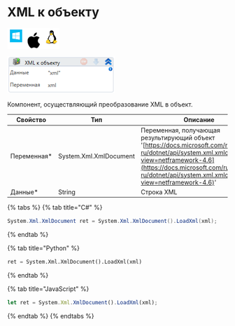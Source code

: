 # XML к объекту

![](<../../../../.gitbook/assets/image (100) (1) (1) (1) (1) (1) (1) (10) (155).png>)

![](<../../../../.gitbook/assets/image (248).png>)

Компонент, осуществляющий преобразование XML в объект.

| Свойство     | Тип                    | Описание                                                                                                                                                                                                                            |
| ------------ | ---------------------- | ----------------------------------------------------------------------------------------------------------------------------------------------------------------------------------------------------------------------------------- |
| Переменная\* | System.Xml.XmlDocument | Переменная, получающая результирующий объект '[https://docs.microsoft.com/ru-ru/dotnet/api/system.xml.xmldocument?view=netframework-4.6](https://docs.microsoft.com/ru-ru/dotnet/api/system.xml.xmldocument?view=netframework-4.6)' |
| Данные\*     | String                 | Строка XML                                                                                                                                                                                                                          |

{% tabs %}
{% tab title="C#" %}
```csharp
System.Xml.XmlDocument ret = System.Xml.XmlDocument().LoadXml(xml);
```
{% endtab %}

{% tab title="Python" %}
```python
ret = System.Xml.XmlDocument().LoadXml(xml)
```
{% endtab %}

{% tab title="JavaScript" %}
```javascript
let ret = System.Xml.XmlDocument().LoadXml(xml);
```
{% endtab %}
{% endtabs %}
